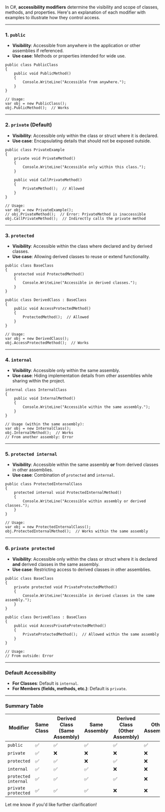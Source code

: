In C#, **accessibility modifiers** determine the visibility and scope of classes, methods, and properties. Here's an
explanation of each modifier with examples to illustrate how they control access.

* * * * *

### **1\. `public`**

- **Visibility**: Accessible from anywhere in the application or other assemblies if referenced.
- **Use case**: Methods or properties intended for wide use.

```
public class PublicClass
{
    public void PublicMethod()
    {
        Console.WriteLine("Accessible from anywhere.");
    }
}

// Usage:
var obj = new PublicClass();
obj.PublicMethod();  // Works

```

* * * * *

### **2\. `private` (Default)**

- **Visibility**: Accessible only within the class or struct where it is declared.
- **Use case**: Encapsulating details that should not be exposed outside.

```
public class PrivateExample
{
    private void PrivateMethod()
    {
        Console.WriteLine("Accessible only within this class.");
    }

    public void CallPrivateMethod()
    {
        PrivateMethod();  // Allowed
    }
}

// Usage:
var obj = new PrivateExample();
// obj.PrivateMethod();  // Error: PrivateMethod is inaccessible
obj.CallPrivateMethod();  // Indirectly calls the private method

```

* * * * *

### **3\. `protected`**

- **Visibility**: Accessible within the class where declared and by derived classes.
- **Use case**: Allowing derived classes to reuse or extend functionality.

```
public class BaseClass
{
    protected void ProtectedMethod()
    {
        Console.WriteLine("Accessible in derived classes.");
    }
}

public class DerivedClass : BaseClass
{
    public void AccessProtectedMethod()
    {
        ProtectedMethod();  // Allowed
    }
}

// Usage:
var obj = new DerivedClass();
obj.AccessProtectedMethod();  // Works

```

* * * * *

### **4\. `internal`**

- **Visibility**: Accessible only within the same assembly.
- **Use case**: Hiding implementation details from other assemblies while sharing within the project.

```
internal class InternalClass
{
    public void InternalMethod()
    {
        Console.WriteLine("Accessible within the same assembly.");
    }
}

// Usage (within the same assembly):
var obj = new InternalClass();
obj.InternalMethod();  // Works
// From another assembly: Error

```

* * * * *

### **5\. `protected internal`**

- **Visibility**: Accessible within the same assembly **or** from derived classes in other assemblies.
- **Use case**: Combination of `protected` and `internal`.

```
public class ProtectedInternalClass
{
    protected internal void ProtectedInternalMethod()
    {
        Console.WriteLine("Accessible within assembly or derived classes.");
    }
}

// Usage:
var obj = new ProtectedInternalClass();
obj.ProtectedInternalMethod();  // Works within the same assembly

```

* * * * *

### **6\. `private protected`**

- **Visibility**: Accessible only within the class or struct where it is declared **and** derived classes in the same
  assembly.
- **Use case**: Restricting access to derived classes in other assemblies.

```
public class BaseClass
{
    private protected void PrivateProtectedMethod()
    {
        Console.WriteLine("Accessible in derived classes in the same assembly.");
    }
}

public class DerivedClass : BaseClass
{
    public void AccessPrivateProtectedMethod()
    {
        PrivateProtectedMethod();  // Allowed within the same assembly
    }
}

// Usage:
// From outside: Error

```

* * * * *

### **Default Accessibility**

- **For Classes**: Default is `internal`.
- **For Members (fields, methods, etc.)**: Default is `private`.

* * * * *

### Summary Table

| Modifier             | Same Class | Derived Class (Same Assembly) | Same Assembly | Derived Class (Other Assembly) | Other Assemblies |
|----------------------|------------|-------------------------------|---------------|--------------------------------|------------------|
| `public`             | ✅          | ✅                             | ✅             | ✅                              | ✅                |
| `private`            | ✅          | ❌                             | ❌             | ❌                              | ❌                |
| `protected`          | ✅          | ✅                             | ❌             | ✅                              | ❌                |
| `internal`           | ✅          | ✅                             | ✅             | ❌                              | ❌                |
| `protected internal` | ✅          | ✅                             | ✅             | ✅                              | ❌                |
| `private protected`  | ✅          | ✅                             | ✅             | ❌                              | ❌                |

Let me know if you'd like further clarification!